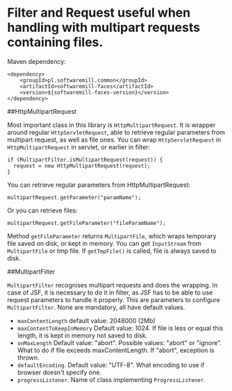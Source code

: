 # Filter and Request useful when handling with multipart requests containing files.

Maven dependency:

    <dependency>
        <groupId>pl.softwaremill.common</groupId>
        <artifactId>softwaremill-faces</artifactId>
        <version>${softwaremill-faces-version}</version>
    </dependency>

##HttpMultipartRequest

Most important class in this library is `HttpMultipartRequest`. It is wrapper around
regular `HttpServletRequest`, able to
retrieve regular parameters from multipart request, as well as file ones.
You can wrap `HttpServletRequest` in `HttpMultipartRequest` in servlet, or earlier in
filter:

    if (MultipartFilter.isMultipartRequest(request)) {
      request = new HttpMultipartRequest(request);
    }

You can retrieve regular parameters from HttpMultipartRequest:

    multipartRequest.getParameter("paramName");

Or you can retrieve files:

    multipartRequest.getFileParameter("fileParamName");

Method `getFileParameter` returns `MultipartFile`, which wraps temporary file saved
on disk, or kept in memory. You can get `InputStream` from `MultipartFile` or tmp file.
If `getTmpFile()` is called, file is always saved to disk.

##MultipartFilter

`MultipartFilter` recognises multipart requests and does the wrapping.
In case of JSF, it is necessary to do it in filter, as JSF has to be able to use
request parameters to handle it properly. This are parameters to configure
`MultipartFilter`. None are mandatory, all have default values.

 * `maxContentLength` default value: 2048000 (2Mb)
 * `maxContentToKeepInMemory` Default value: 1024. If file is less or equal this length,
 it is kept in memory not saved to disk.
 * `onMaxLength` Default value: "abort". Possible values: "abort" or "ignore". What to
 do if file exceeds maxContentLength. If "abort", exception is thrown.
 * `defaultEncoding`. Default value: "UTF-8". What encoding to use if browser
 doesn't specify one.
 * `progressListener`. Name of class implementing `ProgressListener`.
